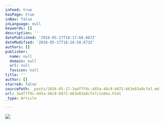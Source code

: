 ```yaml
---
inFeed: true
hasPage: true
inNav: false
inLanguage: null
keywords: []
description: ''
datePublished: '2016-05-17T18:17:04.067Z'
dateModified: '2016-05-17T18:16:58.873Z'
authors: []
publisher:
  name: null
  domain: null
  url: null
  favicon: null
title: ''
author: []
starred: false
sourcePath: _posts/2016-05-17-3adf7f9c-d45a-48c8-b872-663e83a0cfe7.md
url: 3adf7f9c-d45a-48c8-b872-663e83a0cfe7/index.html
_type: Article

---
```

![](https://the-grid-user-content.s3-us-west-2.amazonaws.com/fbbe3841-31f4-46ce-9be6-0d76aee9447d.jpg)